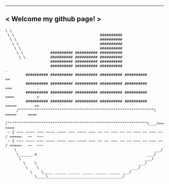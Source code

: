  _________________________
< Welcome my github page! >
 -------------------------
    \ \  
     \ \                                      ##########
      \ \                                     ##########
       \ \                                    ##########
        \ \                                   ##########
         \ \            ########## ########## ##########
          \ \           ########## ########## ##########
                        ########## ########## ##########
                        ########## ########## ##########                   .
             ########## ########## ########## ########## ##########      ==
             ########## ########## ########## ########## ##########     ===           .
             ########## ########## ########## ########## ##########     ====          =
             ########## ########## ########## ########## ##########      =====        ==
         /""""""""""""""""""""""""""""""""""""""""""""""""""""""""""""\   =====     ====
        /""""""""""""""""""""""""""""""""""""""""""""""""""""""""""""""\___/====   ====
     ~ { ~~~ ~~~~ ~~~ ~~~~ ~~~~ ~~~ ~~~~ ~~~ ~~ ~~ ~~~ ~~ ~~ ~~~ ~~ ~~~ ~~ / =====-  ~~  ~~~
     ~ { ~~~ ~~~~ ~~~ ~~~~ ~~~~ ~~~ ~~~~ ~~~ ~~ ~~ ~~~ ~~ ~~ ~~~ ~~ ~~~ ~~ / =====-  ~~  ~~~
        \                                                             ___/
         \______ o                                                 ___/
          \                                                       ___/
            \    \                                             ___/
             \    \                                         ___/
               \    \____ _____ _____ _____ _____ _____ ___/
                 \____\_________________________________/
